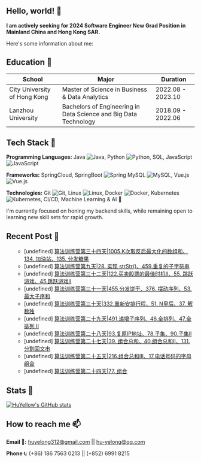 ## Hello, world! 👋

**I am actively seeking for 2024 Software Engineer New Grad Position in Mainland China and Hong Kong SAR.**

Here's some information about me:

## Education 📕
|School|Major|Duration|
|---|---|---|
|City University of Hong Kong|Master of Science in Business & Data Analytics|2022.08 - 2023.10|
|Lanzhou University|Bachelors of Engineering in Data Science and Big Data Technology|2018.09 - 2022.06|

## Tech Stack 🔭
**Programming Languages:** Java ![Java](https://img.shields.io/badge/java-%23ED8B00.svg?style=for-the-badge&logo=openjdk&logoColor=white), 
Python ![Python](https://img.shields.io/badge/python-3670A0?style=for-the-badge&logo=python&logoColor=ffdd54),
SQL, 
JavaScript ![JavaScript](https://img.shields.io/badge/javascript-%23323330.svg?style=for-the-badge&logo=javascript&logoColor=%23F7DF1E)

**Frameworks:** SpringCloud, SpringBoot ![Spring](https://img.shields.io/badge/spring-%236DB33F.svg?style=for-the-badge&logo=spring&logoColor=white)
MySQL ![MySQL](https://img.shields.io/badge/mysql-%2300f.svg?style=for-the-badge&logo=mysql&logoColor=white),
Vue.js ![Vue.js](https://img.shields.io/badge/vuejs-%2335495e.svg?style=for-the-badge&logo=vuedotjs&logoColor=%234FC08D)

**Technologies:** Git ![Git](https://img.shields.io/badge/git-%23F05033.svg?style=for-the-badge&logo=git&logoColor=white), 
Linux ![Linux](https://img.shields.io/badge/Linux-FCC624?style=for-the-badge&logo=linux&logoColor=black), 
Docker ![Docker](https://img.shields.io/badge/docker-%230db7ed.svg?style=for-the-badge&logo=docker&logoColor=white), 
Kubernetes ![Kubernetes](https://img.shields.io/badge/kubernetes-%23326ce5.svg?style=for-the-badge&logo=kubernetes&logoColor=white), 
CI/CD, Machine Learning & AI 🤖

I'm currently focused on honing my backend skills, while remaining open to learning new skill sets for rapid growth.

## Recent Post 📰
<!-- posts start -->
<ul>
<ul>
<li>[undefined] <a href="https://juejin.cn/post/7272282550860595252">算法训练营第三十四天|1005.K次取反后最大化的数组和、134. 加油站、135. 分发糖果  </a></li>
<li>[undefined] <a href="https://juejin.cn/post/7271619706023526452">算法训练营第九天|28. 实现 strStr()、459.重复的子字符串</a></li>
<li>[undefined] <a href="https://juejin.cn/post/7271576714693427215">算法训练营第三十二天|122.买卖股票的最佳时机II、55. 跳跃游戏、45.跳跃游戏II </a></li>
<li>[undefined] <a href="https://juejin.cn/post/7271287829371273268">算法训练营第三十一天|455.分发饼干、376. 摆动序列、53. 最大子序和</a></li>
<li>[undefined] <a href="https://juejin.cn/post/7271287829370519604">算法训练营第三十天|332.重新安排行程、51. N皇后、37. 解数独 </a></li>
<li>[undefined] <a href="https://juejin.cn/post/7271073500399042600">算法训练营第二十九天|491.递增子序列、46.全排列、47.全排列 II</a></li>
<li>[undefined] <a href="https://juejin.cn/post/7270912998928039988">算法训练营第二十八天|93.复原IP地址、78.子集、90.子集II  </a></li>
<li>[undefined] <a href="https://juejin.cn/post/7270867067229667340">算法训练营第二十七天|39. 组合总和、40.组合总和II、131.分割回文串</a></li>
<li>[undefined] <a href="https://juejin.cn/post/7270800456862531623">算法训练营第二十五天|216.组合总和III、17.电话号码的字母组合</a></li>
<li>[undefined] <a href="https://juejin.cn/post/7270799565962854412">算法训练营第二十四天|77. 组合</a></li>
</ul>

</ul>
<!-- posts end -->

## Stats 🔢
[![HuYellow's GitHub stats](https://github-readme-stats.vercel.app/api?username=HuYellow&show_icons=true&theme=radical)](https://github.com/anuraghazra/github-readme-stats)

## How to reach me 📫
**Email 📧:** huyelong312@gmail.com || hu-yelong@qq.com

**Phone 📞:** (+86) 186 7563 0213 || (+852) 6991 8215
<!--
**HuYellow/HuYellow** is a ✨ _special_ ✨ repository because its `README.md` (this file) appears on your GitHub profile.

Here are some ideas to get you started:

- 🔭 I’m currently working on ...
- 🌱 I’m currently learning ...
- 👯 I’m looking to collaborate on ...
- 🤔 I’m looking for help with ...
- 💬 Ask me about ...
- 📫 How to reach me: ...
- 😄 Pronouns: ...
- ⚡ Fun fact: ...
-->
